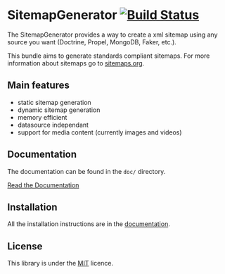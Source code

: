 SitemapGenerator [![Build Status](https://travis-ci.org/K-Phoen/SitemapGenerator.png?branch=master)](https://travis-ci.org/K-Phoen/SitemapGenerator)
================

The SitemapGenerator provides a way to create a xml sitemap using any source
you want (Doctrine, Propel, MongoDB, Faker, etc.).

This bundle aims to generate standards compliant sitemaps. For more information
about sitemaps go to [sitemaps.org](http://www.sitemaps.org/).


Main features
-------------

  * static sitemap generation
  * dynamic sitemap generation
  * memory efficient
  * datasource independant
  * support for media content (currently images and videos)

Documentation
-------------

The documentation can be found in the `doc/` directory.

[Read the Documentation](https://github.com/K-Phoen/SitemapGenerator/blob/master/doc/index.md)

Installation
------------

All the installation instructions are in the [documentation](https://github.com/K-Phoen/SitemapGenerator/blob/master/doc/installation.md).

License
-------

This library is under the [MIT](https://github.com/K-Phoen/SitemapGenerator/blob/master/LICENCE) licence.
